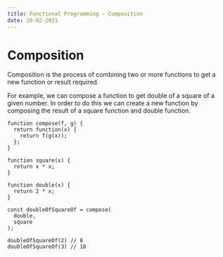 ```yaml
---
title: Functional Programming - Composition
date: 26-02-2021
---
```


# Composition

Composition is the process of combining two or more functions to get a new function or result required.

For example, we can compose a function to get double of a square of a given number. In order to do this we can create a new function by composing the result of a square function and double function.

```
function compose(f, g) {
  return function(x) {
    return f(g(x));
  };
}

function square(x) {
  return x * x;
}

function double(x) {
  return 2 * x;
}

const doubleOfSquareOf = compose(
  double,
  square
);

doubleOfSquareOf(2) // 8 
doubleOfSquareOf(3) // 18
```